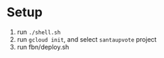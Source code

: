 # Setup
1. run `./shell.sh`
2. run `gcloud init`, and select `santaupvote` project 
3. run fbn/deploy.sh
